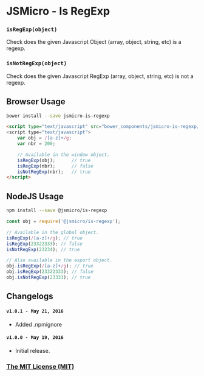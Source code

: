 # JSMicro - Is RegExp

### **`isRegExp(object)`**

Check does the given Javascript Object (array, object, string, etc) is a regexp.

### **`isNotRegExp(object)`**

Check does the given Javascript RegExp (array, object, string, etc) is not a regexp.

## Browser Usage

```bash
bower install --save jsmicro-is-regexp
```

```html
<script type="text/javascript" src="bower_components/jsmicro-is-regexp/index.js">
<script type="text/javascript">
    var obj = /[a-z]+/g;
    var nbr = 200;

    // Available in the window object.
    isRegExp(obj);      // true
    isRegExp(nbr);      // false
    isNotRegExp(nbr);   // true
</script>
```

## NodeJS Usage

```bash
npm install --save @jsmicro/is-regexp
```

```js
const obj = require('@jsmicro/is-regexp');

// Available in the global object.
isRegExp(/[a-z]+/g); // true
isRegExp(23322333); // false
isNotRegExp(23234); // true

// Also available in the export object.
obj.isRegExp(/[a-z]+/g); // true
obj.isRegExp(23322333); // false
obj.isNotRegExp(23333); // true
```

## Changelogs

#### **`v1.0.1 - May 21, 2016`**

* Added .npmignore

#### **`v1.0.0 - May 19, 2016`**

* Initial release.

### [The MIT License (MIT)](https://mahdaen.mit-license.org/)
